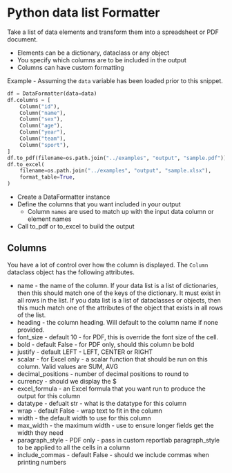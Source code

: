 # Python data list Formatter

Take a list of data elements and transform them into a spreadsheet or PDF document.

* Elements can be a dictionary, dataclass or any object
* You specify which columns are to be included in the output
* Columns can have custom formatting

Example - Assuming the `data` variable has been loaded prior to this snippet.
```python
df = DataFormatter(data=data)
df.columns = [
    Column("id"),
    Column("name"),
    Column("sex"),
    Column("age"),
    Column("year"),
    Column("team"),
    Column("sport"),
]
df.to_pdf(filename=os.path.join("../examples", "output", "sample.pdf"))
df.to_excel(
    filename=os.path.join("../examples", "output", "sample.xlsx"),
    format_table=True,
)
```
* Create a DataFormatter instance
* Define the columns that you want included in your output
  * Column `names` are used to match up with the input data column or element names
* Call to_pdf or to_excel to build the output

## Columns
You have a lot of control over how the column is displayed. The `Column` dataclass object has the following attributes.

* name - the name of the column. If your data list is a list of dictionaries, then this should match one of the keys of the dictionary.  It must exist in all rows in the list. If you data list is a list of dataclasses or objects, then this much match one of the attributes of the object that exists in all rows of the list.
* heading - the column heading. Will default to the column name if none provided.
* font_size - default 10 - for PDF, this is override the font size of the cell.
* bold - default False - for PDF only, should this column be bold
* justify - default LEFT - LEFT, CENTER or RIGHT
* scalar - for Excel only - a scalar function that should be run on this column. Valid values are SUM, AVG
* decimal_positions - number of decimal positions to round to
* currency - should we display the $
* excel_formula - an Excel formula that you want run to produce the output for this column
* datatype - defualt str - what is the datatype for this column
* wrap - default False - wrap text to fit in the column
* width - the default width to use for this column
* max_width - the maximum width - use to ensure longer fields get the width they need
* paragraph_style - PDF only - pass in custom reportlab paragraph_style to be applied to all the cells in a column
* include_commas - default False - should we include commas when printing numbers
